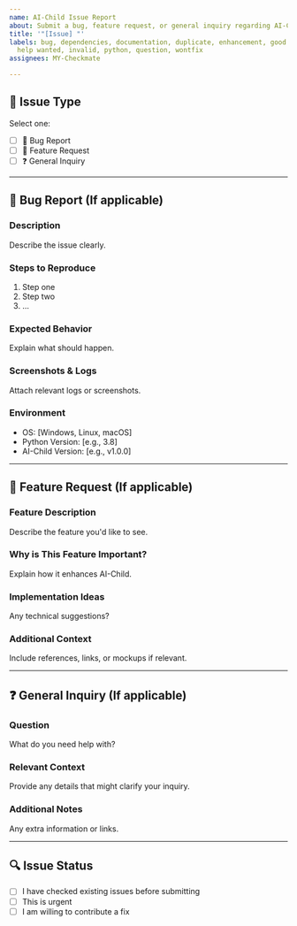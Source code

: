 ```yaml
---
name: AI-Child Issue Report
about: Submit a bug, feature request, or general inquiry regarding AI-Child
title: '"[Issue] "'
labels: bug, dependencies, documentation, duplicate, enhancement, good first issue,
  help wanted, invalid, python, question, wontfix
assignees: MY-Checkmate

---
```


## 📝 Issue Type
Select one:
- [ ] 🐞 Bug Report
- [ ] 🚀 Feature Request
- [ ] ❓ General Inquiry

---

## 🐞 Bug Report (If applicable)
### **Description**
Describe the issue clearly.

### **Steps to Reproduce**
1. Step one
2. Step two
3. ...

### **Expected Behavior**
Explain what should happen.

### **Screenshots & Logs**
Attach relevant logs or screenshots.

### **Environment**
- OS: [Windows, Linux, macOS]
- Python Version: [e.g., 3.8]
- AI-Child Version: [e.g., v1.0.0]

---

## 🚀 Feature Request (If applicable)
### **Feature Description**
Describe the feature you'd like to see.

### **Why is This Feature Important?**
Explain how it enhances AI-Child.

### **Implementation Ideas**
Any technical suggestions?

### **Additional Context**
Include references, links, or mockups if relevant.

---

## ❓ General Inquiry (If applicable)
### **Question**
What do you need help with?

### **Relevant Context**
Provide any details that might clarify your inquiry.

### **Additional Notes**
Any extra information or links.

---

## 🔍 Issue Status
- [ ] I have checked existing issues before submitting
- [ ] This is urgent
- [ ] I am willing to contribute a fix
